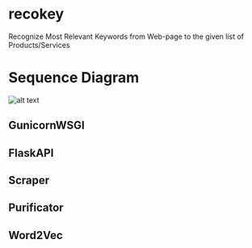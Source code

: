 # recokey
Recognize Most Relevant Keywords from Web-page to the given list of Products/Services

# Sequence Diagram

![alt text](https://github.com/remirab/recokey/blob/dev/img/mermaid-diagram-20210120093120.png?raw=true)

## GunicornWSGI

## FlaskAPI

## Scraper
 
## Purificator

## Word2Vec
